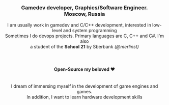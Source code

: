 <div align="center">
  <h3>Gamedev developer, Graphics/Software Engineer.<br>Moscow, Russia</h3>
</div>

<div align="center">
  I am usually work in gamedev and C/C++ development, interested in low-level and system programming<br>Sometimes I do devops projects. Primary languages are C, C++ and C#. I'm also <br>a student of the <strong>School 21</strong> by Sberbank <i>(@merlinst)</i>
</div>
<br>
<br>
<div align="center">
<h4><strong>Open-Source my beloved ♥️</strong></h4>
</div>

<br>
<div align="center">
I dream of immersing myself in the development of game engines and games.<br>In addition, I want to learn hardware development skills
</div>
